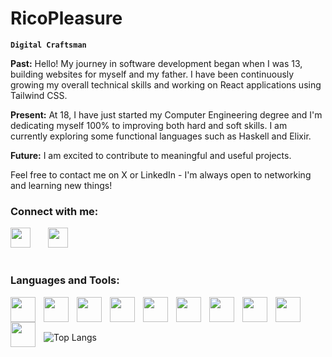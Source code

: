 # RicoPleasure

**`Digital Craftsman`**

**Past:** Hello! My journey in software development began when I was 13, building websites for myself and my father. I have been continuously growing my overall technical skills and working on React applications using Tailwind CSS. 

**Present:** At 18, I have just started my Computer Engineering degree and I'm dedicating myself 100% to improving both hard and soft skills. I am currently exploring some functional languages such as Haskell and Elixir.

**Future:** I am excited to contribute to meaningful and useful projects.

Feel free to contact me on X or LinkedIn - I'm always open to networking and learning new things!

### Connect with me:

<p>
  <a href="[https://discord.gg/449895741456908291](https://x.com/esprazj)" alt="Discord" title="Dev Pro Tips Discord Server"><img width="32px" src="https://cdn.jsdelivr.net/gh/devicons/devicon@latest/icons/twitter/twitter-original.svg" /></a>
  &#8287;&#8287;&#8287;&#8287;&#8287;
  <a href="https://www.linkedin.com/in/enrico-prazeres-4b44a7214/?originalSubdomain=pt"><img width="32px" src="https://cdn.jsdelivr.net/gh/devicons/devicon@latest/icons/linkedin/linkedin-original.svg" /></a>
  &#8287;&#8287;&#8287;&#8287;&#8287;
</p>

#

### Languages and Tools:

<img align="left" alt="" width="40px" style="padding-right:10px;" src="https://cdn.jsdelivr.net/gh/devicons/devicon@latest/icons/tailwindcss/tailwindcss-original.svg" />
<img align="left" alt="" width="40px" style="padding-right:10px;" src="https://cdn.jsdelivr.net/gh/devicons/devicon@latest/icons/css3/css3-plain.svg" />
<img align="left" alt="" width="40px" style="padding-right:10px;" src="https://cdn.jsdelivr.net/gh/devicons/devicon@latest/icons/sass/sass-original.svg" />
<img align="left" alt="" width="40px" style="padding-right:10px;" src="https://cdn.jsdelivr.net/gh/devicons/devicon@latest/icons/html5/html5-plain.svg" />
<img align="left" alt="" width="40px" style="padding-right:10px;" src="https://cdn.jsdelivr.net/gh/devicons/devicon@latest/icons/javascript/javascript-original.svg" />
<img align="left" alt="" width="40px" style="padding-right:10px;" src="https://cdn.jsdelivr.net/gh/devicons/devicon@latest/icons/python/python-plain.svg" />
<img align="left" alt="" width="40px" style="padding-right:10px;" src="https://cdn.jsdelivr.net/gh/devicons/devicon@latest/icons/haskell/haskell-original.svg" />
<img align="left" alt="" width="40px" style="padding-right:10px;" src="https://cdn.jsdelivr.net/gh/devicons/devicon@latest/icons/react/react-original.svg" />
<img align="left" alt="" width="40px" style="padding-right:10px;" src="https://cdn.jsdelivr.net/gh/devicons/devicon@latest/icons/nextjs/nextjs-original.svg" />
<img align="left" alt="" width="40px" style="padding-right:10px;" src="https://cdn.jsdelivr.net/gh/devicons/devicon@latest/icons/git/git-original.svg" />


    

<br>

#

![Top Langs](https://github-readme-stats.vercel.app/api/top-langs/?username=ricopleasure\&layout=compact)
